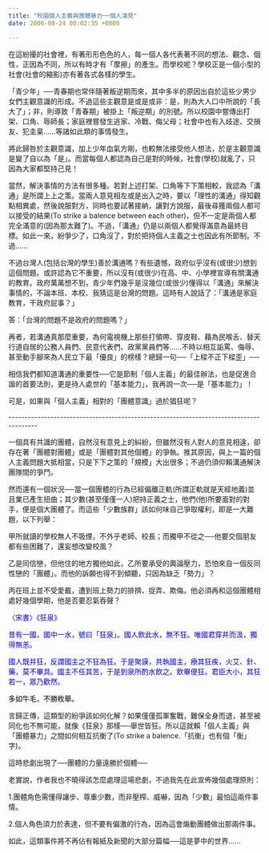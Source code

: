 ```yaml
---
title: "校園個人主義與團體暴力──個人淺見"
date: 2006-08-24 00:02:35 +0800

---
```

<p>在這紛擾的社會裡，有著形形色色的人，每一個人各代表著不同的想法、觀念、個性，正因為不同，所以有時才有「摩擦」的產生。而學校呢？學校正是一個小型的社會(社會的縮影)亦有著各式各樣的學生。</p><p>「青少年」──青春期也常伴隨著叛逆期而來，其中多半的原因出自於這些少男少女們主觀意識的形成。不過這些主觀意是或是或非：是，則為大人口中所說的「長大了」；非，則導致「青春期」被掛上「叛逆期」的別號。所以校園中嘗傳出打架、口角、辱師長；家庭裡嘗發生逃家、冷戰、侮父母；社會中也有入歧途、交損友、犯圭臬......等諸如此類的事情發生。</p><p>將此歸咎於主觀意識，加上少年血氣方剛，也較無法接受他人想法，於是主觀意識是變了自以為「是」。而當每個人都認為自己是對的時候，社會(學校)就亂了，只因為大家都堅持己見！</p><p>當然，解決事情的方法有很多種。若對上述打架、口角等下下策相較，我認為「溝通」是所謂上上之策。當兩人意見相左或是出入之時，要以「理性的溝通」得知觀點相異處，然後說服對方，同時也要試著接納，讓對方說服，最後尋獲兩個人都可以接受的結果(To strike a balence between each other)，但不一定是兩個人都完全滿意的(因為那太難了)。不過，「溝通」仍是以兩個人都覺得滿意為最終目標。如此一來，紛爭少了，口角沒了，對於把持個人主義之士也因此有所節制。不過......</p><p>不過台灣人(包括台灣的學生)善於溝通嗎？有些遺憾，政府似乎沒有(或很少)想到這個問題。或許認為它不重要，所以沒有(或很少)在高、中、小學裡宣導有關溝通的教育。政府萬萬想不到，青少年們幾乎是沒幾位(或很少)懂得以「溝通」來解決事情的，不論本班、本校、我猜這是台灣的問題。這時有人說話了：「溝通是家庭教育，干政府屁事？」</p><p>答：「台灣的問題不是政府的問題嗎？」</p><p>再者，若溝通真那麼重要，為何電視機上那些打領帶、穿皮鞋、藉為民喉舌、替天行道自居的公務人員們、民意代表們、政黨黨員們等......不時以相互詬罵、侮辱、甚至動手腳來為人民立下最「優良」的榜樣？總歸一句──「上樑不正下樑歪」──</p><p>相信我們都知道溝通的重要性──它是節制「個人主義」的最佳辦法，也是促進合諧的首要法則，更是待人處世的「基本能力」，我再說一次──是「基本能力」！</p><p>可是，如果與「個人主義」相對的「團體意識」過於猖狂呢？</p><p>---------------------------------------------------------------------------------------</p><p>一個具有共識的團體，自然沒有意見上的糾紛，但雖然沒有人對人的意見相違，卻存在著「團體對團體」或是「團體對其他個體」的爭執。推其原因，與上一篇的個人主義問題大抵相當，只是下下之策的「規模」大出很多；不過仍須仰賴溝通解決團隊間的爭鬥。</p><p>然而還有一個狀況──當一個團體的行為已經偏離正軌(所謂正軌就是天經地義)並且業已產生扭曲；其少數(甚至僅僅一人)把持正義之士，他們(他)所要面對的對手，便是個大團體了。而這些「少數族群」該如何味自己爭取權利，即是一大難題，以下列舉：</p><p>甲所就讀的學校無人不吸煙，不外乎老師、校長；而獨甲不從之──他要交個朋友都有些困難了，還妄想改變校風？</p><p>乙是同信戀，但他住的地方獨他如此，乙所要承受的輿論壓力，恐怕來自一個反同性戀的「團體」。而他的訴願也得不到傾聽，只因為缺乏「勢力」？</p><p>丙在班上並不受愛戴，遭到班上勢力的排擠、捉弄、欺侮。他必須再和這個團體相處好幾個學期，他是否要忍氣吞聲？</p><p><font color="#0000ff">〈宋書〉《狂泉》</font></p><p><font color="#0000ff">昔有一國，國中一水，號曰「狂泉」。國人飲此水，無不狂。唯國君穿井而汲，獨得無恙。</font></p><p><font color="#0000ff">國人既并狂，反謂國主之不狂為狂。于是聚謨，共執國主，療其狂疾，火艾、針、藥，莫不畢具。國主不任其苦，于是到泉所酌水飲之。飲畢便狂。君臣大小，其狂若一，眾乃歡然。</font></p><p><font color="#000000">多如牛毛，不勝枚舉。</font></p><p>言歸正傳，這類型的紛爭該如何化解？如果僅僅孤軍奮戰，難保全身而退，甚至被同化也不無可能，就像《狂泉》那樣──舉世皆狂。所以這就賴「個人主義」與「團體暴力」之間如何相互抗衡了(To strike a balence.「抗衡」也有個「衡」字)。</p><p>這時悲劇出現了──團體的力量遠勝於個體──</p><p>老實說，作者我也不曉得該怎麼處理這場悲劇，不過我先在此宣佈幾個處理原則：</p><p>1.團體角色需懂得讓步、尊重少數，而非壓榨、威嚇，因為「少數」最怕這兩件事情。</p><p>2.個人角色須力於表達，但不要有偏激的行為，因為這會煽動團體做出那兩件事。</p><p>如此，這類事件將不再佔有報紙及新聞的大部分篇幅──這是夢中的世界......</p><p /><p />
